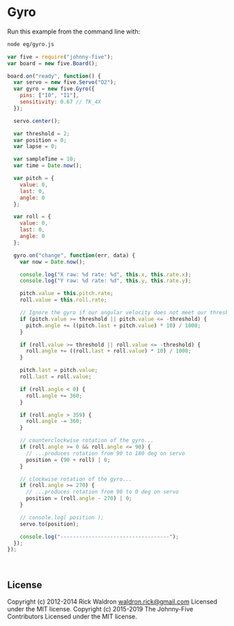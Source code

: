 <!--remove-start-->

# Gyro

<!--remove-end-->








Run this example from the command line with:
```bash
node eg/gyro.js
```


```javascript
var five = require("johnny-five");
var board = new five.Board();

board.on("ready", function() {
  var servo = new five.Servo("O2");
  var gyro = new five.Gyro({
    pins: ["I0", "I1"],
    sensitivity: 0.67 // TK_4X
  });

  servo.center();

  var threshold = 2;
  var position = 0;
  var lapse = 0;

  var sampleTime = 10;
  var time = Date.now();

  var pitch = {
    value: 0,
    last: 0,
    angle: 0
  };

  var roll = {
    value: 0,
    last: 0,
    angle: 0
  };

  gyro.on("change", function(err, data) {
    var now = Date.now();

    console.log("X raw: %d rate: %d", this.x, this.rate.x);
    console.log("Y raw: %d rate: %d", this.y, this.rate.y);

    pitch.value = this.pitch.rate;
    roll.value = this.roll.rate;

    // Ignore the gyro if our angular velocity does not meet our threshold
    if (pitch.value >= threshold || pitch.value <= -threshold) {
      pitch.angle += ((pitch.last + pitch.value) * 10) / 1000;
    }

    if (roll.value >= threshold || roll.value <= -threshold) {
      roll.angle += ((roll.last + roll.value) * 10) / 1000;
    }

    pitch.last = pitch.value;
    roll.last = roll.value;

    if (roll.angle < 0) {
      roll.angle += 360;
    }

    if (roll.angle > 359) {
      roll.angle -= 360;
    }

    // counterclockwise rotation of the gyro...
    if (roll.angle >= 0 && roll.angle <= 90) {
      // ...produces rotation from 90 to 180 deg on servo
      position = (90 + roll) | 0;
    }

    // clockwise rotation of the gyro...
    if (roll.angle >= 270) {
      // ...produces rotation from 90 to 0 deg on servo
      position = (roll.angle - 270) | 0;
    }

    // console.log( position );
    servo.to(position);

    console.log("-----------------------------------");
  });
});

```








&nbsp;

<!--remove-start-->

## License
Copyright (c) 2012-2014 Rick Waldron <waldron.rick@gmail.com>
Licensed under the MIT license.
Copyright (c) 2015-2019 The Johnny-Five Contributors
Licensed under the MIT license.

<!--remove-end-->
